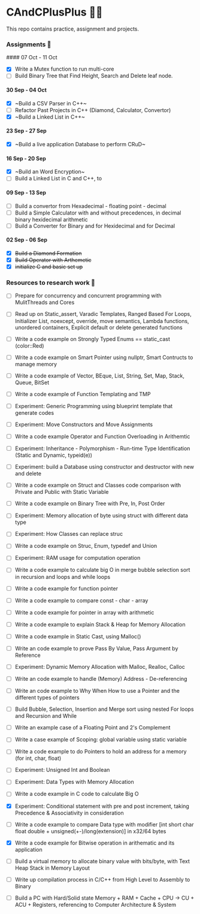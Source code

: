 # CAndCPlusPlus 👨‍💻
This repo contains practice, assignment and projects. 

### Assignments 📝

#### 07 Oct - 11 Oct 

- [x] Write a Mutex function to run multi-core 
- [ ] Build Binary Tree that Find Height, Search and Delete leaf node. 

#### 30 Sep - 04 Oct

- [x] ~Build a CSV Parser in C++~ 
- [ ] Refactor Past Projects in C++ (Diamond, Calculator, Convertor)
- [x] ~Build a Linked List in C++~

#### 23 Sep - 27 Sep

- [x] ~Build a live application Database to perform CRuD~

#### 16 Sep - 20 Sep

- [x] ~Build an Word Encryption~
- [ ] Build a Linked List in C and C++, to 

#### 09 Sep - 13 Sep 

- [ ] Build a convertor from Hexadecimal - floating point - decimal 
- [ ] Build a Simple Calculator with and without precedences, in decimal binary hexidecimal arithmetic
- [ ] Build a Converter for Binary and for Hexidecimal and for Decimal

#### 02 Sep - 06 Sep 

- [x] ~~Build a Diamond Formation~~ 
- [x] ~~Build Operator with Arthemetic~~
- [x] ~~initialize C and basic set up~~

### Resources to research work 🤔

- [ ] Prepare for concurrency and concurrent programming with MulitThreads and Cores

- [ ] Read up on Static_assert, Varadic Templates, Ranged Based For Loops, Initializer List, noexcept, override, move semantics, Lambda functions, unordered containers, Explicit default or delete generated functions   

- [ ] Write a code example on Strongly Typed Enums == static_cast <int> (color::Red)

- [ ] Write a code example on Smart Pointer using nullptr, Smart Contructs to manage memory 

- [ ] Write a code example of Vector, BEque, List, String, Set, Map, Stack, Queue, BitSet

- [ ] Write a code example of Function Templating and TMP 

- [ ] Experiment: Generic Programming using blueprint template that generate codes 

- [ ] Experiment: Move Constructors and Move Assignments 
- [ ] Write a code example Operator and Function Overloading in Arithemtic 
- [ ] Experiment: Inheritance - Polymorphism - Run-time Type Identification (Static and Dynamic, typeid(e))

- [ ] Experiment: build a Database using constructor and destructor with new and delete  
- [ ] Write a code example on Struct and Classes code comparison with Private and Public with Static Variable

- [ ] Write a code example on Binary Tree with Pre, In, Post Order 

- [ ] Experiment: Memory allocation of byte using struct with different data type 
- [ ] Experiment: How Classes can replace struc 
- [ ] Write a code example on Struc, Enum, typedef and Union 

- [ ] Experiment: RAM usage for computation operation 
- [ ] Write a code example to calculate big O in merge bubble selection sort in recursion and loops and while loops

- [ ] Write a code example for function pointer 
- [ ] Write a code example to compare const - char - array 
- [ ] Write a code example for pointer in array with arithmetic 

- [ ] Write a code example to explain Stack & Heap for Memory Allocation 
- [ ] Write a code example in Static Cast, using Malloc()  
- [ ] Write an code example to prove Pass By Value, Pass Argument by Reference  
- [ ] Experiment: Dynamic Memory Allocation with Malloc, Realloc, Calloc
- [ ] Write an code example to handle (Memory) Address - De-referencing
- [ ] Write an code example to Why When How to use a Pointer and the different types of pointers

- [ ] Build Bubble, Selection, Insertion and Merge sort using nested For loops and Recursion and While 

- [ ] Write an example case of a Floating Point and 2's Complement

- [ ] Write a case example of Scoping: global variable using static variable
- [ ] Write a code example to do Pointers to hold an address for a memory (for int, char, float)

- [ ] Experiment: Unsigned Int and Boolean   

- [ ] Experiment: Data Types with Memory Allocation

- [ ] Write a code example in C code to calculate Big O
 
- [x] Experiment: Conditional statement with pre and post increment, taking Precedence & Associativity in consideration 

- [ ] Write a code example to compare Data type with modifier [int short char float double + unsigned(+-)/long(extension)] in x32/64 bytes
- [x] Write a code example for Bitwise operation in arithematic and its application 
- [ ] Build a virtual memory to allocate binary value with bits/byte, with Text Heap Stack in Memory Layout

- [ ] Write up compilation process in C/C++ from High Level to Assembly to Binary
- [ ] Build a PC with Hard/Solid state Memory + RAM + Cache + CPU -> CU + ACU + Registers, referencing to Computer Architecture & System
